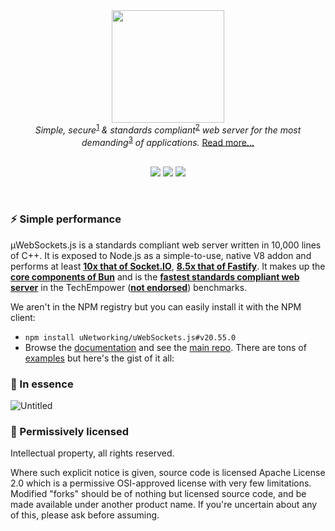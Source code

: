 <div align="center">
<img src="https://raw.githubusercontent.com/uNetworking/uWebSockets/master/misc/logo.svg" height="180" /><br>
<i>Simple, secure</i><sup><a href="https://github.com/uNetworking/uWebSockets/tree/master/fuzzing#fuzz-testing-of-various-parsers-and-mocked-examples">1</a></sup><i> & standards compliant</i><sup><a href="https://unetworking.github.io/uWebSockets.js/report.pdf">2</a></sup><i> web server for the most demanding</i><sup><a href="https://github.com/uNetworking/uWebSockets/tree/master/benchmarks#benchmark-driven-development">3</a></sup><i> of applications.</i> <a href="https://github.com/uNetworking/uWebSockets#readme">Read more...</a>
<br><br>

<a href="https://github.com/uNetworking/uWebSockets.js/releases"><img src="https://img.shields.io/github/v/release/uNetworking/uWebSockets.js"></a> <a href="https://bugs.chromium.org/p/oss-fuzz/issues/list?sort=-opened&can=1&q=proj:uwebsockets"><img src="https://oss-fuzz-build-logs.storage.googleapis.com/badges/uwebsockets.svg" /></a> <img src="https://img.shields.io/badge/established-in%202016-green" />
</div>
<br>

### :zap: Simple performance
µWebSockets.js is a standards compliant web server written in 10,000 lines of C++. It is exposed to Node.js as a simple-to-use, native V8 addon and performs at least **[10x that of Socket.IO](https://medium.com/swlh/100k-secure-websockets-with-raspberry-pi-4-1ba5d2127a23)**, **[8.5x that of Fastify](https://alexhultman.medium.com/serving-100k-requests-second-from-a-fanless-raspberry-pi-4-over-ethernet-fdd2c2e05a1e)**. It makes up the **[core components of Bun](https://twitter.com/uNetworkingAB/status/1810380862556397887)** and is the **[fastest standards compliant web server](https://x.com/uNetworkingAB/status/1812914159295869075)** in the TechEmpower (**[not endorsed](https://x.com/uNetworkingAB/status/1811425564764610926)**) benchmarks.

We aren't in the NPM registry but you can easily install it with the NPM client:
* `npm install uNetworking/uWebSockets.js#v20.55.0`
* Browse the [documentation](https://unetworking.github.io/uWebSockets.js/generated/functions/App.html) and see the [main repo](https://github.com/uNetworking/uWebSockets). There are tons of [examples](examples) but here's the gist of it all:

### :dart: In essence

![Untitled](https://github.com/user-attachments/assets/c887f49f-5e7a-446e-970d-f66b4d03cf4a)

### :handshake: Permissively licensed
Intellectual property, all rights reserved.

Where such explicit notice is given, source code is licensed Apache License 2.0 which is a permissive OSI-approved license with very few limitations. Modified "forks" should be of nothing but licensed source code, and be made available under another product name. If you're uncertain about any of this, please ask before assuming.
